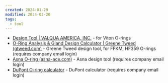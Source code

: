 ```yaml
---
created: 2024-01-29
modified: 2024-02-20
tags:
  - tool
---
```

- [Design Tool | VALQUA AMERICA, INC.](https://designtool.valqua-america.com/designtool.php) - for Viton O-rings
- [O-Ring Analysis & Gland Design Calculator | Greene Tweed (gtweed.com)](https://www.gtweed.com/o-ring-analysis-gland-design-calculator/) - Greene Tweed design tool, for FFKM, HF359 O-rings (requires company email login)
- [Asna O-ring (asna-ace.com)](https://asna-ace.com/) - Asna design tool (requires company email login)
- [DuPont O-ring calculator](https://electronics-imaging.dupont.com/gatingform) - DuPont calculator (requires company email login)